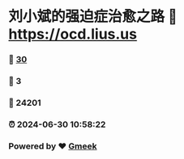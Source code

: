 # 刘小斌的强迫症治愈之路 :link: https://ocd.lius.us 
### :page_facing_up: [30](https://ocd.lius.us/tag.html) 
### :speech_balloon: 3 
### :hibiscus: 24201 
### :alarm_clock: 2024-06-30 10:58:22 
### Powered by :heart: [Gmeek](https://github.com/xiaobinliu/Gmeek)
